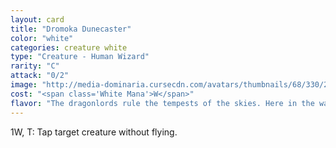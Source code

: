 ```yaml
---
layout: card
title: "Dromoka Dunecaster"
color: "white"
categories: creature white
type: "Creature - Human Wizard"
rarity: "C"
attack: "0/2"
image: "http://media-dominaria.cursecdn.com/avatars/thumbnails/68/330/200/283/635618415648781943.png"
cost: "<span class='White Mana'>W</span>"
flavor: "The dragonlords rule the tempests of the skies. Here in the wastes, the storms are my to command.&quot;"
---
```


<span class="Colorless Mana">1</span><span class="White Mana">W</span>, <span class="Tap">T</span>: Tap target creature without flying.
